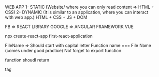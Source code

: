 WEB APP
1- STATIC  (Website/ where you can only read content  => HTML + CSS)
2- DYNAMIC (It is similar to an application, where you can interact with web app.) HTML + CSS + JS + DOM


FB  => REACT LIBRARY
GOOGLE => ANGULAR FRAMEWORK
        VUE



npx create-react-app first-react-application



FileName => Should start with capital letter 
Function name === File Name (comes under good practice)
Not forget to export function

function shoudl return <div> tag
